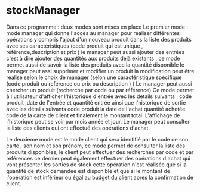 # stockManager
Dans ce programme : deux modes sont mises en place 
Le premier mode : mode manager qui donne l'accès au manager pour realiser différentes opérations y compris l'ajout d'un nouveau produit dans
la liste des produits avec ses caractéristiques (code produit qui est unique , référence,description et prix ) le manager peut aussi ajouter
des entrées c'est à dire ajouter des quantités aux produits déjà existants , ce mode permet aussi de savoir la liste des produits avec la quantité disponible
le manager peut assi supprimer et modifier un  produit la modification peut être réalisé selon le choix de manager (selon une caractéristique spécifique
(code produit ou reference ou prix ou description ) )
Le manager peut aussi chercher un produit (recherche par code ou par référence)
Ce mode permet à l'utilisateur d'afficher l'historique d'entrée avec les details suivants ; code produit ,date de l'entrée et quantité entrée ainsi que l'historique
de sortie avec les détails suivants code produit la date de l'achat quantité achetée code de la carte de client et finalement le montant total.
L'affichage de l'historique peut se voir par mois année et jour.
Le manager peut consulter la liste des clients qui ont effectué des opérations d'achat 

Le deuxieme mode est le mode client qui sera identifié par le code de son carte , son nom et son prénom, ce mode permet de consulter la liste
des produits disponibles, le client peut effectuer des recherches par code et par références ce dernier peut également effectuer des opérations
d'achat qui vont présenter les sorties de stock cette opération n'est réalisée que si la quantité de stock demandée est disponible et que si le montant 
de l'opération est inférieur ou égal au budget du client après la confirmation de client.
